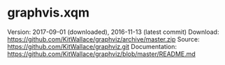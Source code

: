 graphvis.xqm
============

Version: 2017-09-01 (downloaded), 2016-11-13 (latest commit)
Download: https://github.com/KitWallace/graphviz/archive/master.zip
Source: https://github.com/KitWallace/graphviz.git
Documentation: https://github.com/KitWallace/graphviz/blob/master/README.md